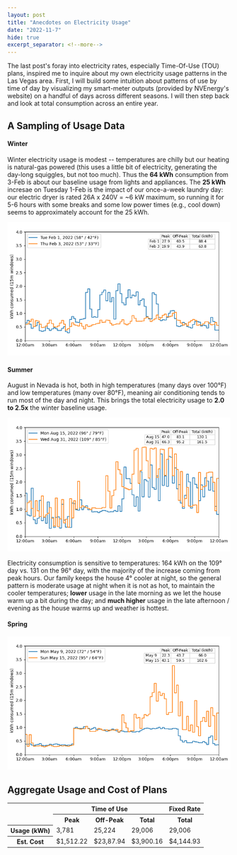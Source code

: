 ```yaml
---
layout: post
title: "Anecdotes on Electricity Usage"
date: "2022-11-7"
hide: true
excerpt_separator: <!--more-->
---
```


The last post's foray into electricity rates, especially Time-Of-Use (TOU) plans, inspired me to inquire about my own electricity usage patterns 
in the Las Vegas area.  First, I will build some intuition about patterns of use by time of day by visualizing my smart-meter outputs (provided by 
NVEnergy's website) on a handful of days across different seasons.   I will then step back and look at total consumption across an entire year. 

## A Sampling of Usage Data

#### Winter
Winter electricity usage is modest -- temperatures are chilly but our heating is natural-gas powered (this uses a little bit of electricity, generating
the day-long squiggles, but not too much).  Thus the **64 kWh** consumption from 3-Feb is about our baseline usage from lights and appliances.
The **25 kWh** incresae on Tuesday 1-Feb is the impact of our once-a-week laundry day: our electric dryer is rated 26A x 240V = ~6 kW maximum, 
so running it for 5-6 hours with some breaks and some low power times (e.g., cool down) seems to approximately account for the 25 kWh.

![February Usage](/assets/images/post2_usage_Feb.png)

#### Summer
August in Nevada is hot, both in high temperatures (many days over 100&deg;F) and low temperatures (many over 80&deg;F), meaning air conditioning 
tends to run most of the day and night.  This brings the total electricity usage to **2.0 to 2.5x** the winter baseline usage. 

![August Usage](/assets/images/post2_usage_Aug.png)

Electricity consumption is sensitive to temperatures: 164 kWh on the 109&deg; day vs. 131 on the 96&deg; day, with the majority of the increase 
coming from peak hours.  Our family keeps the house 4&deg; cooler at night, so the general pattern is moderate usage at night when it is not as hot, 
to maintain the cooler temperatures; **lower** usage in the late morning as we let the house warm up a bit during the day; and **much higher** usage 
in the late afternoon / evening as the house warms up and weather is hottest.

#### Spring

![May Usage](/assets/images/post2_usage_May.png)

## Aggregate Usage and Cost of Plans

<table>
    <col> <colgroup span="3"></colgroup> <colgroup span ="1"></colgroup>
    <tr>
        <td rowspan="2"></td>
        <th colspan="3" scope ="colgroup">Time of Use</th>
        <th colspan="1" scope ="colgroup">Fixed Rate</th>
    </tr>
    <tr>
        <th scope="col">Peak</th> <th scope="col">Off-Peak</th> <th scope="col">Total</th> <th scope="col">Total</th>
    </tr>
    <tr>
        <th scope="row">Usage (kWh)</th> <td>3,781</td> <td>25,224</td> <td>29,006</td> <td>29,006</td>
    </tr>
    <tr>
        <th scope="row">Est. Cost</th> <td>$1,512.22</td> <td>$23,87.94</td> <td>$3,900.16</td> <td>$4,144.93</td>
    </tr>
</table>
